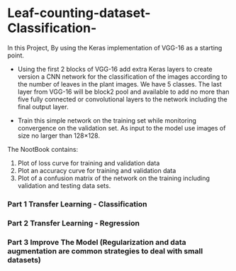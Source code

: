 # Leaf-counting-dataset-Classification-



In this Project, By using the Keras implementation of VGG-16 as a starting point.

- Using the first 2 blocks of VGG-16 add extra Keras layers to create version a CNN network for the classification of the images according to the number of leaves in the plant images. We have  5 classes. The last layer from VGG-16 will be block2 pool and available to add no more than five fully connected or convolutional layers to the network including the final output layer.


- Train this simple network on the training set while monitoring convergence on the validation set.
As input to the model use images of size no larger than 128×128.

The NootBook contains:
1.  Plot of loss curve for training and validation data
2.  Plot an accuracy curve for training and validation data
3.  Plot of a confusion matrix of the network on the training including validation and testing data sets.


### Part 1 Transfer Learning - Classification
### Part 2 Transfer Learning - Regression 
### Part 3 Improve The  Model (Regularization and data augmentation are common strategies to deal with small datasets)
